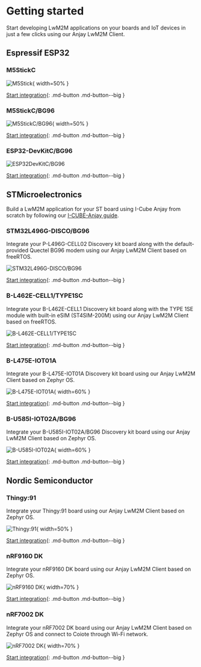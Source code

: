 # Getting started

Start developing LwM2M applications on your boards and IoT devices in just a few clicks using our Anjay LwM2M Client.

## Espressif ESP32
### M5StickC

![M5Stick](images/m5stick.webp "M5Stick"){ width=50% }

[Start integration](./ESP32/M5Stick.md){: .md-button .md-button--big }

### M5StickC/BG96

![M5StickC/BG96](images/M5StickC+BG96.jpg "M5StickC/BG96"){ width=50% }

[Start integration](./ESP32/M5StickBG96.md){: .md-button .md-button--big }

### ESP32-DevKitC/BG96

![ESP32DevKitC/BG96](images/ESP32devkitC+BG96.png "ESP32DevKitC/BG96")

[Start integration](./ESP32/ESP32-DevKitCBG96.md){: .md-button .md-button--big }

## STMicroelectronics

Build a LwM2M application for your ST board using I-Cube Anjay from scratch by following our [I-CUBE-Anjay guide](./STMicroelectronics/Building_LwM2M_applications/Building_LwM2M_applications_with_I-CUBE-Anjay.md).

### STM32L496G-DISCO/BG96

Integrate your P-L496G-CELL02 Discovery kit board along with the default-provided Quectel BG96 modem using our Anjay LwM2M Client based on freeRTOS.

![STM32L496G-DISCO/BG96](images/qctl.jpg "STM32L496G-DISCO/BG96")

[Start integration](./STMicroelectronics/STM32L496G-DISCOBG96.md){: .md-button .md-button--big }

### B-L462E-CELL1/TYPE1SC

Integrate your B-L462E-CELL1 Discovery kit board along with the TYPE 1SE module with built-in eSIM (ST4SIM-200M) using our Anjay LwM2M Client based on freeRTOS.

![B-L462E-CELL1/TYPE1SC](images/murata.jpg "B-L462E-CELL1/TYPE1SC")

[Start integration](./STMicroelectronics/B-L462E-CELL1-TYPE1SC.md){: .md-button .md-button--big }

###  B-L475E-IOT01A

Integrate your B-L475E-IOT01A Discovery kit board using our Anjay LwM2M Client based on Zephyr OS.

![B-L475E-IOT01A](images/B_L475E_IOT01A1.png "B_L475E_IOT01A1"){ width=60% }

[Start integration](./STMicroelectronics/B-L475E-IOT01A.md){: .md-button .md-button--big }

###  B-U585I-IOT02A/BG96

Integrate your B-U585I-IOT02A/BG96 Discovery kit board using our Anjay LwM2M Client based on Zephyr OS.

![B-U585I-IOT02A](images/stm32u5.PNG "B-U585I-IOT02A"){ width=60% }

[Start integration](./STMicroelectronics/B-U585I-IOT02A-BG96.md){: .md-button .md-button--big }


## Nordic Semiconductor

### Thingy:91

Integrate your Thingy:91 board using our Anjay LwM2M Client based on Zephyr OS.

![Thingy:91](images/thingy91.png "Thingy:91"){ width=50% }

[Start integration](./Nordic/Thingy91.md){: .md-button .md-button--big }

### nRF9160 DK

Integrate your nRF9160 DK board using our Anjay LwM2M Client based on Zephyr OS.

![nRF9160 DK](images/nRF9160.png "nRF9160 DK"){ width=70% }

[Start integration](./Nordic/nRF9160.md){: .md-button .md-button--big }

### nRF7002 DK

Integrate your nRF7002 DK board using our Anjay LwM2M Client based on Zephyr OS and connect to Coiote through Wi-Fi network.

![nRF7002 DK](images/nRF7002.png "nRF7002 DK"){ width=70% }

[Start integration](./Nordic/nRF7002.md){: .md-button .md-button--big }
